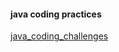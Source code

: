 #### java coding practices

[java_coding_challenges](https://github.com/VigneshbabuOfficial/java_coding_challenges/tree/master)

